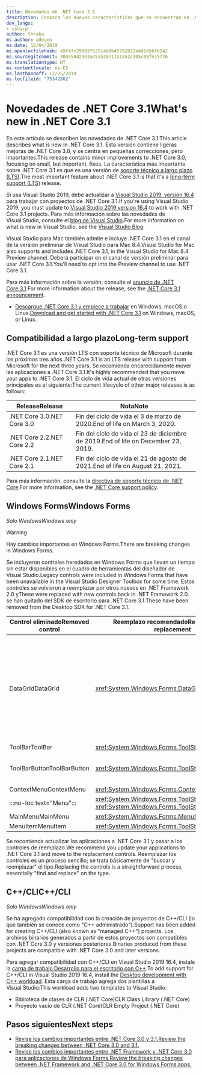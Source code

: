```yaml
---
title: Novedades de .NET Core 3.1
description: Conozca las nuevas características que se encuentran en .NET Core 3.1.
dev_langs:
- csharp
author: thraka
ms.author: adegeo
ms.date: 12/04/2019
ms.openlocfilehash: a9f47c2909375251460b45792822e491d56fb242
ms.sourcegitcommit: 30a558d23e3ac5a52071121a52c305c85fe15726
ms.translationtype: HT
ms.contentlocale: es-ES
ms.lasthandoff: 12/25/2019
ms.locfileid: "75342862"
---
```

# <a name="whats-new-in-net-core-31"></a><span data-ttu-id="ce88e-103">Novedades de .NET Core 3.1</span><span class="sxs-lookup"><span data-stu-id="ce88e-103">What's new in .NET Core 3.1</span></span>

<span data-ttu-id="ce88e-104">En este artículo se describen las novedades de .NET Core 3.1.</span><span class="sxs-lookup"><span data-stu-id="ce88e-104">This article describes what is new in .NET Core 3.1.</span></span> <span data-ttu-id="ce88e-105">Esta versión contiene ligeras mejoras de .NET Core 3.0, y se centra en pequeñas correcciones, pero importantes.</span><span class="sxs-lookup"><span data-stu-id="ce88e-105">This release contains minor improvements to .NET Core 3.0, focusing on small, but important, fixes.</span></span> <span data-ttu-id="ce88e-106">La característica más importante sobre .NET Core 3.1 es que es una versión de [soporte técnico a largo plazo (LTS)](#long-term-support).</span><span class="sxs-lookup"><span data-stu-id="ce88e-106">The most important feature about .NET Core 3.1 is that it's a [long-term support (LTS)](#long-term-support) release.</span></span>

<span data-ttu-id="ce88e-107">Si usa Visual Studio 2019, debe actualizar a [Visual Studio 2019, versión 16.4](https://visualstudio.microsoft.com/downloads/) para trabajar con proyectos de .NET Core 3.1.</span><span class="sxs-lookup"><span data-stu-id="ce88e-107">If you're using Visual Studio 2019, you must update to [Visual Studio 2019 version 16.4](https://visualstudio.microsoft.com/downloads/) to work with .NET Core 3.1 projects.</span></span> <span data-ttu-id="ce88e-108">Para más información sobre las novedades de Visual Studio, consulte el [blog de Visual Studio](https://devblogs.microsoft.com/visualstudio/tis-the-season-visual-studio-2019/).</span><span class="sxs-lookup"><span data-stu-id="ce88e-108">For more information on what is new in Visual Studio, see the [Visual Studio Blog](https://devblogs.microsoft.com/visualstudio/tis-the-season-visual-studio-2019/).</span></span>

<span data-ttu-id="ce88e-109">Visual Studio para Mac también admite e incluye .NET Core 3.1 en el canal de la versión preliminar de Visual Studio para Mac 8.4.</span><span class="sxs-lookup"><span data-stu-id="ce88e-109">Visual Studio for Mac also supports and includes .NET Core 3.1, in the Visual Studio for Mac 8.4 Preview channel.</span></span> <span data-ttu-id="ce88e-110">Deberá participar en el canal de versión preliminar para usar .NET Core 3.1.</span><span class="sxs-lookup"><span data-stu-id="ce88e-110">You'll need to opt into the Preview channel to use .NET Core 3.1.</span></span>

<span data-ttu-id="ce88e-111">Para más información sobre la versión, consulte el [anuncio de .NET Core 3.1](https://devblogs.microsoft.com/dotnet/announcing-net-core-3-1/).</span><span class="sxs-lookup"><span data-stu-id="ce88e-111">For more information about the release, see the [.NET Core 3.1 announcement](https://devblogs.microsoft.com/dotnet/announcing-net-core-3-1/).</span></span>

- <span data-ttu-id="ce88e-112">[Descargue .NET Core 3.1 y empiece a trabajar](https://dotnet.microsoft.com/download/dotnet-core/3.1) en Windows, macOS o Linux.</span><span class="sxs-lookup"><span data-stu-id="ce88e-112">[Download and get started with .NET Core 3.1](https://dotnet.microsoft.com/download/dotnet-core/3.1) on Windows, macOS, or Linux.</span></span>

## <a name="long-term-support"></a><span data-ttu-id="ce88e-113">Compatibilidad a largo plazo</span><span class="sxs-lookup"><span data-stu-id="ce88e-113">Long-term support</span></span>

<span data-ttu-id="ce88e-114">.NET Core 3.1 es una versión LTS con soporte técnico de Microsoft durante los próximos tres años.</span><span class="sxs-lookup"><span data-stu-id="ce88e-114">.NET Core 3.1 is an LTS release with support from Microsoft for the next three years.</span></span> <span data-ttu-id="ce88e-115">Se recomienda encarecidamente mover las aplicaciones a .NET Core 3.1.</span><span class="sxs-lookup"><span data-stu-id="ce88e-115">It's highly recommended that you move your apps to .NET Core 3.1.</span></span> <span data-ttu-id="ce88e-116">El ciclo de vida actual de otras versiones principales es el siguiente:</span><span class="sxs-lookup"><span data-stu-id="ce88e-116">The current lifecycle of other major releases is as follows:</span></span>

| <span data-ttu-id="ce88e-117">Release</span><span class="sxs-lookup"><span data-stu-id="ce88e-117">Release</span></span> | <span data-ttu-id="ce88e-118">Nota</span><span class="sxs-lookup"><span data-stu-id="ce88e-118">Note</span></span> |
| ------- | ---- |
| <span data-ttu-id="ce88e-119">.NET Core 3.0</span><span class="sxs-lookup"><span data-stu-id="ce88e-119">.NET Core 3.0</span></span> | <span data-ttu-id="ce88e-120">Fin del ciclo de vida el 3 de marzo de 2020.</span><span class="sxs-lookup"><span data-stu-id="ce88e-120">End of life on March 3, 2020.</span></span>     |
| <span data-ttu-id="ce88e-121">.NET Core 2.2</span><span class="sxs-lookup"><span data-stu-id="ce88e-121">.NET Core 2.2</span></span> | <span data-ttu-id="ce88e-122">Fin del ciclo de vida el 23 de diciembre de 2019.</span><span class="sxs-lookup"><span data-stu-id="ce88e-122">End of life on December 23, 2019.</span></span> |
| <span data-ttu-id="ce88e-123">.NET Core 2.1</span><span class="sxs-lookup"><span data-stu-id="ce88e-123">.NET Core 2.1</span></span> | <span data-ttu-id="ce88e-124">Fin del ciclo de vida el 21 de agosto de 2021.</span><span class="sxs-lookup"><span data-stu-id="ce88e-124">End of life on August 21, 2021.</span></span>    |

<span data-ttu-id="ce88e-125">Para más información, consulte la [directiva de soporte técnico de .NET Core](https://dotnet.microsoft.com/platform/support/policy/dotnet-core).</span><span class="sxs-lookup"><span data-stu-id="ce88e-125">For more information, see the [.NET Core support policy](https://dotnet.microsoft.com/platform/support/policy/dotnet-core).</span></span>

## <a name="windows-forms"></a><span data-ttu-id="ce88e-126">Windows Forms</span><span class="sxs-lookup"><span data-stu-id="ce88e-126">Windows Forms</span></span>

<span data-ttu-id="ce88e-127">*Solo Windows*</span><span class="sxs-lookup"><span data-stu-id="ce88e-127">*Windows only*</span></span>

> [!WARNING]
> <span data-ttu-id="ce88e-128">Hay cambios importantes en Windows Forms.</span><span class="sxs-lookup"><span data-stu-id="ce88e-128">There are breaking changes in Windows Forms.</span></span>

<span data-ttu-id="ce88e-129">Se incluyeron controles heredados en Windows Forms que llevan un tiempo sin estar disponibles en el cuadro de herramientas del diseñador de Visual Studio.</span><span class="sxs-lookup"><span data-stu-id="ce88e-129">Legacy controls were included in Windows Forms that have been unavailable in the Visual Studio Designer Toolbox for some time.</span></span> <span data-ttu-id="ce88e-130">Estos controles se volvieron a reemplazar por otros nuevos en .NET Framework 2.0 y</span><span class="sxs-lookup"><span data-stu-id="ce88e-130">These were replaced with new controls back in .NET Framework 2.0.</span></span> <span data-ttu-id="ce88e-131">se han quitado del SDK de escritorio para .NET Core 3.1.</span><span class="sxs-lookup"><span data-stu-id="ce88e-131">These have been removed from the Desktop SDK for .NET Core 3.1.</span></span>

| <span data-ttu-id="ce88e-132">Control eliminado</span><span class="sxs-lookup"><span data-stu-id="ce88e-132">Removed control</span></span> | <span data-ttu-id="ce88e-133">Reemplazo recomendado</span><span class="sxs-lookup"><span data-stu-id="ce88e-133">Recommended replacement</span></span> | <span data-ttu-id="ce88e-134">API asociadas eliminadas</span><span class="sxs-lookup"><span data-stu-id="ce88e-134">Associated APIs removed</span></span> |
| --------------- | ----------------------- | ----------------------- |
| <span data-ttu-id="ce88e-135">DataGrid</span><span class="sxs-lookup"><span data-stu-id="ce88e-135">DataGrid</span></span>        | <xref:System.Windows.Forms.DataGridView>      | <span data-ttu-id="ce88e-136">DataGridCell</span><span class="sxs-lookup"><span data-stu-id="ce88e-136">DataGridCell</span></span><br/><span data-ttu-id="ce88e-137">DataGridRow</span><span class="sxs-lookup"><span data-stu-id="ce88e-137">DataGridRow</span></span><br/><span data-ttu-id="ce88e-138">DataGridTableCollection</span><span class="sxs-lookup"><span data-stu-id="ce88e-138">DataGridTableCollection</span></span><br/><span data-ttu-id="ce88e-139">DataGridColumnCollection</span><span class="sxs-lookup"><span data-stu-id="ce88e-139">DataGridColumnCollection</span></span><br/><span data-ttu-id="ce88e-140">DataGridTableStyle</span><span class="sxs-lookup"><span data-stu-id="ce88e-140">DataGridTableStyle</span></span><br/><span data-ttu-id="ce88e-141">DataGridColumnStyle</span><span class="sxs-lookup"><span data-stu-id="ce88e-141">DataGridColumnStyle</span></span><br/><span data-ttu-id="ce88e-142">DataGridLineStyle</span><span class="sxs-lookup"><span data-stu-id="ce88e-142">DataGridLineStyle</span></span><br/><span data-ttu-id="ce88e-143">DataGridParentRowsLabel</span><span class="sxs-lookup"><span data-stu-id="ce88e-143">DataGridParentRowsLabel</span></span><br/><span data-ttu-id="ce88e-144">DataGridParentRowsLabelStyle</span><span class="sxs-lookup"><span data-stu-id="ce88e-144">DataGridParentRowsLabelStyle</span></span><br/><span data-ttu-id="ce88e-145">DataGridBoolColumn</span><span class="sxs-lookup"><span data-stu-id="ce88e-145">DataGridBoolColumn</span></span><br/><span data-ttu-id="ce88e-146">DataGridTextBox</span><span class="sxs-lookup"><span data-stu-id="ce88e-146">DataGridTextBox</span></span><br/><span data-ttu-id="ce88e-147">GridColumnStylesCollection</span><span class="sxs-lookup"><span data-stu-id="ce88e-147">GridColumnStylesCollection</span></span><br/><span data-ttu-id="ce88e-148">GridTableStylesCollection</span><span class="sxs-lookup"><span data-stu-id="ce88e-148">GridTableStylesCollection</span></span><br/><span data-ttu-id="ce88e-149">HitTestType</span><span class="sxs-lookup"><span data-stu-id="ce88e-149">HitTestType</span></span> |
| <span data-ttu-id="ce88e-150">ToolBar</span><span class="sxs-lookup"><span data-stu-id="ce88e-150">ToolBar</span></span>         | <xref:System.Windows.Forms.ToolStrip>         | <span data-ttu-id="ce88e-151">ToolBarAppearance</span><span class="sxs-lookup"><span data-stu-id="ce88e-151">ToolBarAppearance</span></span> |
| <span data-ttu-id="ce88e-152">ToolBarButton</span><span class="sxs-lookup"><span data-stu-id="ce88e-152">ToolBarButton</span></span>   | <xref:System.Windows.Forms.ToolStripButton>   | <span data-ttu-id="ce88e-153">ToolBarButtonClickEventArgs</span><span class="sxs-lookup"><span data-stu-id="ce88e-153">ToolBarButtonClickEventArgs</span></span><br/><span data-ttu-id="ce88e-154">ToolBarButtonClickEventHandler</span><span class="sxs-lookup"><span data-stu-id="ce88e-154">ToolBarButtonClickEventHandler</span></span><br/><span data-ttu-id="ce88e-155">ToolBarButtonStyle</span><span class="sxs-lookup"><span data-stu-id="ce88e-155">ToolBarButtonStyle</span></span><br/><span data-ttu-id="ce88e-156">ToolBarTextAlign</span><span class="sxs-lookup"><span data-stu-id="ce88e-156">ToolBarTextAlign</span></span> |
| <span data-ttu-id="ce88e-157">ContextMenu</span><span class="sxs-lookup"><span data-stu-id="ce88e-157">ContextMenu</span></span>     | <xref:System.Windows.Forms.ContextMenuStrip>  |  |
| :::no-loc text="Menu"::: | <xref:System.Windows.Forms.ToolStripDropDown><br/><xref:System.Windows.Forms.ToolStripDropDownMenu> | <span data-ttu-id="ce88e-158">MenuItemCollection</span><span class="sxs-lookup"><span data-stu-id="ce88e-158">MenuItemCollection</span></span> |
| <span data-ttu-id="ce88e-159">MainMenu</span><span class="sxs-lookup"><span data-stu-id="ce88e-159">MainMenu</span></span>        | <xref:System.Windows.Forms.MenuStrip>         |  |
| <span data-ttu-id="ce88e-160">MenuItem</span><span class="sxs-lookup"><span data-stu-id="ce88e-160">MenuItem</span></span>        | <xref:System.Windows.Forms.ToolStripMenuItem> |  |

<span data-ttu-id="ce88e-161">Se recomienda actualizar las aplicaciones a .NET Core 3.1 y pasar a los controles de reemplazo.</span><span class="sxs-lookup"><span data-stu-id="ce88e-161">We recommend you update your applications to .NET Core 3.1 and move to the replacement controls.</span></span> <span data-ttu-id="ce88e-162">Reemplazar los controles es un proceso sencillo; se trata básicamente de "buscar y reemplazar" el tipo.</span><span class="sxs-lookup"><span data-stu-id="ce88e-162">Replacing the controls is a straightforward process, essentially "find and replace" on the type.</span></span>

## <a name="ccli"></a><span data-ttu-id="ce88e-163">C++/CLI</span><span class="sxs-lookup"><span data-stu-id="ce88e-163">C++/CLI</span></span>

<span data-ttu-id="ce88e-164">*Solo Windows*</span><span class="sxs-lookup"><span data-stu-id="ce88e-164">*Windows only*</span></span>

<span data-ttu-id="ce88e-165">Se ha agregado compatibilidad con la creación de proyectos de C++/CLI (lo que también se conoce como "C++ administrado").</span><span class="sxs-lookup"><span data-stu-id="ce88e-165">Support has been added for creating C++/CLI (also known as "managed C++") projects.</span></span> <span data-ttu-id="ce88e-166">Los archivos binarios generados a partir de estos proyectos son compatibles con .NET Core 3.0 y versiones posteriores.</span><span class="sxs-lookup"><span data-stu-id="ce88e-166">Binaries produced from these projects are compatible with .NET Core 3.0 and later versions.</span></span>

<span data-ttu-id="ce88e-167">Para agregar compatibilidad con C++/CLI en Visual Studio 2019 16.4, instale la [carga de trabajo Desarrollo para el escritorio con C++](https://docs.microsoft.com/cpp/build/vscpp-step-0-installation?view=vs-2019#step-4---choose-workloads).</span><span class="sxs-lookup"><span data-stu-id="ce88e-167">To add support for C++/CLI in Visual Studio 2019 16.4, install the [Desktop development with C++ workload](https://docs.microsoft.com/cpp/build/vscpp-step-0-installation?view=vs-2019#step-4---choose-workloads).</span></span> <span data-ttu-id="ce88e-168">Esta carga de trabajo agrega dos plantillas a Visual Studio:</span><span class="sxs-lookup"><span data-stu-id="ce88e-168">This workload adds two templates to Visual Studio:</span></span>

- <span data-ttu-id="ce88e-169">Biblioteca de clases de CLR (.NET Core)</span><span class="sxs-lookup"><span data-stu-id="ce88e-169">CLR Class Library (.NET Core)</span></span>
- <span data-ttu-id="ce88e-170">Proyecto vacío de CLR (.NET Core)</span><span class="sxs-lookup"><span data-stu-id="ce88e-170">CLR Empty Project (.NET Core)</span></span>

## <a name="next-steps"></a><span data-ttu-id="ce88e-171">Pasos siguientes</span><span class="sxs-lookup"><span data-stu-id="ce88e-171">Next steps</span></span>

- [<span data-ttu-id="ce88e-172">Revise los cambios importantes entre .NET Core 3.0 y 3.1.</span><span class="sxs-lookup"><span data-stu-id="ce88e-172">Review the breaking changes between .NET Core 3.0 and 3.1.</span></span>](../compatibility/3.0-3.1.md)
- [<span data-ttu-id="ce88e-173">Revise los cambios importantes entre .NET Framework y .NET Core 3.0 para aplicaciones de Windows Forms.</span><span class="sxs-lookup"><span data-stu-id="ce88e-173">Review the breaking changes between .NET Framework and .NET Core 3.0 for Windows Forms apps.</span></span>](../porting/winforms-breaking-changes.md)
